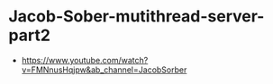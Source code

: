 # Jacob-Sober-mutithread-server-part2

* https://www.youtube.com/watch?v=FMNnusHqjpw&ab_channel=JacobSorber
